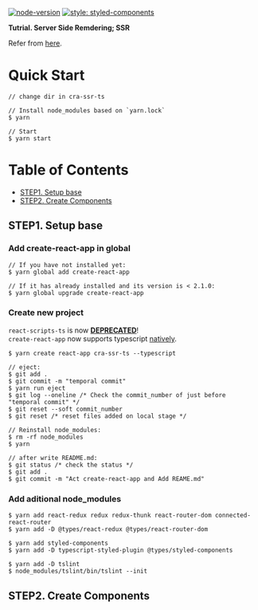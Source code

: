 [![node-version](https://img.shields.io/badge/node-10.13.0-brightgreen.svg)](https://github.com/nodejs/node)
[![style: styled-components](https://img.shields.io/badge/style-%F0%9F%92%85%20styled--components-orange.svg?colorB=daa357&colorA=db748e)](https://github.com/styled-components/styled-components)

**Tutrial. Server Side Remdering; SSR**

Refer from [here](https://github.com/cereallarceny/cra-ssr).

# Quick Start

```console
// change dir in cra-ssr-ts

// Install node_modules based on `yarn.lock`
$ yarn

// Start
$ yarn start
```

# Table of Contents

* [STEP1. Setup base](#step1-setup-base)
* [STEP2. Create Components](#step2-create-components)

## STEP1. Setup base

### Add create-react-app in global

```console
// If you have not installed yet:
$ yarn global add create-react-app

// If it has already installed and its version is < 2.1.0:
$ yarn global upgrade create-react-app
```

### Create new project

`react-scripts-ts` is now **[DEPRECATED](https://github.com/wmonk/create-react-app-typescript/)**!  
`create-react-app` now supports typescript [natively](https://facebook.github.io/create-react-app/docs/adding-typescript).

```console
$ yarn create react-app cra-ssr-ts --typescript

// eject:
$ git add .
$ git commit -m "temporal commit"
$ yarn run eject
$ git log --oneline /* Check the commit_number of just before "temporal commit" */
$ git reset --soft commit_number
$ git reset /* reset files added on local stage */

// Reinstall node_modules:
$ rm -rf node_modules
$ yarn

// after write README.md:
$ git status /* check the status */
$ git add .
$ git commit -m "Act create-react-app and Add REAME.md"
```

### Add aditional node_modules

```console
$ yarn add react-redux redux redux-thunk react-router-dom connected-react-router
$ yarn add -D @types/react-redux @types/react-router-dom

$ yarn add styled-components
$ yarn add -D typescript-styled-plugin @types/styled-components

$ yarn add -D tslint
$ node_modules/tslint/bin/tslint --init
```

## STEP2. Create Components

### 